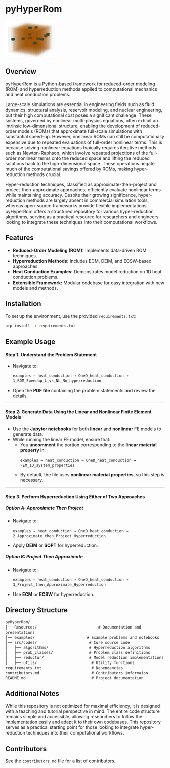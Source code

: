 # pyHyperRom

![alt text](image-2.png)
## Overview
pyHyperRom is a Python-based framework for reduced-order modeling (ROM) and hyperreduction methods applied to computational mechanics and heat conduction problems. 

Large-scale simulations are essential in engineering fields such as fluid dynamics, structural analysis, reservoir modeling, and nuclear engineering, but their high computational cost poses a significant challenge. These systems, governed by nonlinear multi-physics equations, often exhibit an intrinsic low-dimensional structure, enabling the development of reduced-order models (ROMs) that approximate full-scale simulations with substantial speed-up. However, nonlinear ROMs can still be computationally expensive due to repeated evaluations of full-order nonlinear terms. This is because solving nonlinear equations typically requires iterative methods such as Newton-Raphson, which involve repeated projections of the full-order nonlinear terms onto the reduced space and lifting the reduced solutions back to the high-dimensional space. These operations negate much of the computational savings offered by ROMs, making hyper-reduction methods crucial. 

Hyper-reduction techniques, classified as approximate-then-project and project-then-approximate approaches, efficiently evaluate nonlinear terms while maintaining accuracy. Despite their growing significance, hyper-reduction methods are largely absent in commercial simulation tools, whereas open-source frameworks provide flexible implementations. pyHyperRom offers a structured repository for various hyper-reduction algorithms, serving as a practical resource for researchers and engineers looking to integrate these techniques into their computational workflows.

## Features
- **Reduced-Order Modeling (ROM):** Implements data-driven ROM techniques.
- **Hyperreduction Methods:** Includes ECM, DEIM, and ECSW-based approaches.
- **Heat Conduction Examples:** Demonstrates model reduction on 1D heat conduction problems.
- **Extensible Framework:** Modular codebase for easy integration with new models and methods.

## Installation
To set up the environment, use the provided `requirements.txt`:

```bash
pip install -r requirements.txt
```

## Example Usage

#### **Step 1: Understand the Problem Statement**
- Navigate to:
  ```
  examples → heat_conduction → OneD_heat_conduction → 1_ROM_Speedup_L_vs_NL_No_hyperreduction
  ```
- Open the **PDF file** containing the problem statements and review the details.

---

#### **Step 2: Generate Data Using the Linear and Nonlinear Finite Element Models**
- Use the **Jupyter notebooks** for both **linear** and **nonlinear** FE models to generate data.
- While running the linear FE model, ensure that:
  - You **uncomment** the portion corresponding to the **linear material property** in:
    ```
    examples → heat_conduction → OneD_heat_conduction → FEM_1D_system_properties
    ```
  - By default, the file uses **nonlinear material properties**, so this step is necessary.

---

#### **Step 3: Perform Hyperreduction Using Either of Two Approaches**
##### **Option A: Approximate Then Project**
- Navigate to:
  ```
  examples → heat_conduction → OneD_heat_conduction → 2_Approximate_then_Project_Hyperreduction
  ```
- Apply **DEIM** or **SOPT** for hyperreduction.

##### **Option B: Project Then Approximate**
- Navigate to:
  ```
  examples → heat_conduction → OneD_heat_conduction → 3_Project_then_Approximate_Hyperreduction
  ```
- Use **ECM** or **ECSW** for hyperreduction.


## Directory Structure
```
pyHyperRom/
│── Resources/                           # Documentation and presentations
│── examples/                       # Example problems and notebooks
│── src/codes/                       # Core source code
│   ├── algorithms/                  # Hyperreduction algorithms
│   ├── prob_classes/                # Problem class definitions
│   ├── reductor/                    # Model reduction implementations
│   ├── utils/                        # Utility functions
requirements.txt                      # Dependencies
contributors.md                       # Contributors informaion
README.md                             # Project documentation
```

## Additional Notes

While this repository is not optimized for maximal efficiency, it is designed with a teaching and tutorial perspective in mind. The entire code structure remains simple and accessible, allowing researchers to follow the implementation easily and adapt it to their own codebases. This repository serves as a practical starting point for those looking to integrate hyper-reduction techniques into their computational workflows.

## Contributors
See the `contributors.md` file for a list of contributors.
